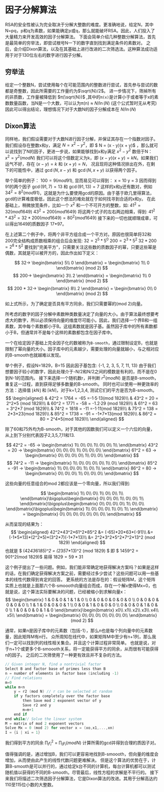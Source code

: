 # 因子分解算法

RSA的安全性被认为完全取决于分解大整数的难度。更准确地说，给定N，其中N=pq，p和q为素数，如果能确定p或q，那么就能破坏RSA。因此，人们投入了大量精力来开发高效的因子分解算法。
下面会简单介绍几种整数分解算法，首先是最简单的穷举法，即尝试根号N一下的数字直到找到满足条件的素数对。
之后，会介绍Dixon算法，以及在其基础上进行改进的二次筛选法。这种算法成功适用于对于130位左右的数字进行因子分解。

## 穷举法

给定一个整数N，尝试使用每个在可能范围内的整数进行尝试，首先参与尝试的数都是奇整数，因此所需要的工作量约为$\sqrt{N}/2$。
进一步情况下，筛掉所有的非质数，工作量被降低到 $π(\sqrt{N})$ ,其中的`π(x)`是计算小于或者等于x的素数数量函数，当N是一个大数，可以认为π(n) ≈ $N/\ln(N)$ (这个公式暂时无从考究)
因此可以得出结论，理想情况下对于大数N的因子分解成本在 $N/\ln(N)$

## Dixon算法

同样地，我们假设需要对于大数N进行因子分解，并保证其存在一个指数对因子。我们假设存在整数x和y，满足 $N = x^2 - y^2$，即 $ N = (x - y)(x + y)$ ，那么就可以说找到了N的因子，更进一步说，如果能够找到x和y满足 $x^2 - y^2$ 数倍于N：
$x^2 = y^2 (mod N)$
我们可以将这个倍数定义为k，即 $(x-y)(x+y) = kN$。如果我们运气不好，存在 $(x-y) = k$ 和 $(x+y) = N$， 况且现将这种情况排出在外，在剩下的可能性中，通过 $\gcd(N, x-y)$ 和 $\gcd(N, x+y)$ 以获得两个因子。

举个简单的例子：
$100 = 9 (mod 91)$, 显而易见可以得到：
x = 10
y = 3
因而得到91的两个因子 $\gcd(91, 7) = 13$ 和 $\gcd(91, 13) = 7$
这样的x和y还有数对，例如 $34^2 = 8^2 (mod 91)$，这就是为什么要使用gcd的原因。由于基于欧几里得算法，gcd的计算难度极低，因此这个想法的难处就在于如何找寻到合适的x和y。
在此基础上，稍微放宽条件，比如一个 $x^2$ 和一个不可开方的整数，如:
$41^2 = 32 (mod 1649)$
$43^2 = 200 (mod 1649)$
将这两个式子的左右两边相乘，得到:
$41^2 *43^2 = 32*200(mod 1649) = 80^2(mod 1649)$
接下来的一切也就顺理成章，可以得出1649的质数因子 17*97。

在上述第二个例子中，将两个非平方组合成一个平方对。原因也很简单将32和200完全结构成质数相乘的组合后会发现:
$32 = 2^5 *5^0$
$200 = 2^3* 5^2$
$32 *200 = 2^8* 5^2$
要找到"完美平方"，只需要关注这些数的质数因子的幂，只要这些幂是偶数，其就是可以被开方的，因此作出如下定义：

$$
32→
\begin{bmatrix}
5\\
0
\end{bmatrix} = \begin{bmatrix}
1\\
0
\end{bmatrix} (mod 2)
$$
$$
200→
\begin{bmatrix}
3\\
2
\end{bmatrix} = \begin{bmatrix}
1\\
0
\end{bmatrix} (mod 2)
$$
$$
200 * 32→
\begin{bmatrix}
8\\
2
\end{bmatrix} = \begin{bmatrix}
0\\
0
\end{bmatrix} (mod 2)
$$

如上式所示，为了确定是否具有平方同余，我们只需要幂的(mod 2)向量。

所考虑的数字的因子分解中素数种类数量决定了向量的大小。由于算法最终想要考虑大的数字，所以必须保持向量的维度尽可能小。因此，我们选择一个界B和一组素数，其中每个素数都小于B。这组素数就是因子基。虽然因子库中的所有素数都小于B，但通常并不是每个这样的素数都包含在因子库中。

一个在给定因子基础上完全因子化的数被称为`B-smooth`，通过限制设定B，也就是限制了幂向量的大小。因子库中的元素越少，需要处理的向量就越小，与之相对应的B-smooth也就越难以发现。

举个例子，假设N=1829，B=15
因此因子基包含: {-1, 2, 3, 5, 7, 11, 13}
由于我们想要因子较小的数字，因此处理介于-N/2和N/2之间的模数是有利的，而不是在0到N-1的范围内。
接下来选择一个随机数r，并判断 $r^2(mod N)$ 是否是B-smooth，重复这一过程，直到获得足够多数量的B-smooth。
同时也可以使用一种更效率的方法：选择值 $\lfloor kN \rfloor$ 和 $\lceil kN \rceil$，对于k=1,2,3,4, 测试它们的平方是否为B-smooth。
$$
\begin{aligned}
& 42^2 = 1764 = -65 =-1·5·13(mod 1829)\\
& 43^2 = 20   = 2^2*5 (mod 1829)\\
& 60^2 = 1771 = -58 = -1.2·29 (mod 1829)\\
& 61^2 = 63   = 3^2*7 (mod 1829)\\
& 74^2 = 1818 = -11 =-1·11(mod 1829)\\
& 75^2 = 138  = 2*3*23(mod 1829)\\
& 85^2 = 1738 = -91 = -1*7*13(mod 1829)\\
& 86^2 = 80   = 2^4*5(mod 1829)\\
\end{aligned}
$$

除了60和75外均为B-smooth，对于其他的因数我们可以定义一个六位的向量，从上到下分别代表因子2,3,5,7,11和13.

$$
42^2 = -65 →
\begin{bmatrix}
1\\
0\\
0\\
1\\
0\\
0\\
1\\
\end{bmatrix}
43^2 = 20 →
\begin{bmatrix}
0\\
0\\
0\\
1\\
0\\
0\\
0\\
\end{bmatrix}
61^2 = 63 →
\begin{bmatrix}
0\\
0\\
0\\
0\\
1\\
0\\
0\\
\end{bmatrix}
$$
$$
74^2 = -11 →
\begin{bmatrix}
1\\
0\\
0\\
0\\
0\\
1\\
0\\
\end{bmatrix}
85^2 = -91 →
\begin{bmatrix}
1\\
0\\
0\\
0\\
1\\
0\\
1\\
\end{bmatrix}
86^2 = 80 →
\begin{bmatrix}
0\\
0\\
0\\
1\\
0\\
0\\
0\\
\end{bmatrix}
$$

这些向量的任意组合的mod 2都应该是一个零向量，所以我们得到:

$$
\begin{bmatrix}
1\\
0\\
0\\
1\\
0\\
0\\
1\\
\end{bmatrix}\bigoplus\begin{bmatrix}
0\\
0\\
0\\
1\\
0\\
0\\
1\\
\end{bmatrix}\bigoplus\begin{bmatrix}
0\\
0\\
0\\
0\\
1\\
0\\
0\\
\end{bmatrix}\bigoplus\begin{bmatrix}
1\\
0\\
0\\
0\\
1\\
0\\
1\\
\end{bmatrix} = \begin{bmatrix}
0\\
0\\
0\\
0\\
0\\
0\\
0\\
\end{bmatrix}
$$

从而呈现的结果为：
$$
\begin{aligned}
42^2*43^2*61^2*85^2 &= (-65)*20*63*(-91)\\
&= (-1*5*13)*(2^2*5)*(3^2*7)(-1*7*13)\\
&= 2^2*3^2*5^2*7^2*13^2 (mod 1829)
\end{aligned}
$$
也就是
$ (42*43*61*85)^2 = (2*3*5*7*13)^2 (mod 1829) $
即
$ 1459^2 = 901^2(mod 1829)$
易得 $1829 = 59*31$

这个例子提出了一些问题。例如，我们能非常确定地获得解决方案吗？如果是这样的话，在我们确定获得解决方案之前，需要经过多少尝试？这些问题可以用一些基本的线性代数得到肯定的回答。
更系统的方法是存在的：假设矩阵M，这个矩阵实质上也就是上面那六个B-smoooth向量组合而成，存在一个解x使得Mx=0，也就是说，这个算法实际要解决的问题，已经被缩小到求解向量x：
$$
\begin{bmatrix}
1 & 0 & 0 & 1 & 1 & 0 \\
0 & 0 & 0 & 0 & 0 & 0 \\
0 & 0 & 0 & 0 & 0 & 0 \\
1 & 1 & 0 & 0 & 0 & 1 \\
0 & 0 & 1 & 0 & 0 & 0 \\
0 & 0 & 0 & 1 & 0 & 0 \\
1 & 0 & 0 & 0 & 1 & 0
\end{bmatrix}\begin{bmatrix}
x0\\
x1\\
x2\\
x3\\
x4\\
x5\\
\end{bmatrix} = \begin{bmatrix}
0\\
0\\
0\\
0\\
0\\
0\\
0\\
\end{bmatrix} (mod 2)
$$

通常，如果n是因子库中的元素数（包括-1），那么n也是每个列向量中的元素数量，因此矩阵M有n行。
众所周知在线代中，如果矩阵M中至少有n+1列，那么我们一定可以找到列的线性相关集合。并且这个计算过程非常简单。
也就是说，对于n+1个或更多个B-smoooth关系，将一定能获得平方的同余，从而很有可能获得n的因子。
之后的二次筛使用了一种更有效且并不复杂的方法。
```c
// Given integer N, find a nontrivial factor
Select B and factor base of primes less than B
n = number of elements in factor base (including -1)
// Find relations
m=0
while m<n
    y = r2 (mod N) // r can be selected at random
    if y factors completely over the factor base 
        then Save mod 2 exponent vector of y
        Save r2 and y
        m=m+1
    end if
end while// Solve the linear system
M = matrix of mod 2 exponent vectors
Solve Mx = 0 (mod 2) for vector x = (xo,x1,...,xn)
I = {i | xi = 1}
```

我们得到平方的同余 $\prod_{I}r_i^2$ = $\prod_{I}y_i (mod N)$
计算所需的gcd并得到合理的质因子对。

值得强调的是，通过增加B，我们可以更容易地找到B-smoooth，但向量的维度会增加，从而使由此产生的线性代数问题更难解决。
但是这个算法的优势在于，计算B-smooth是可以并行的，通过给定k台不同的计算机，每台计算机都可以测试随机值以获得的不同的B-smooth。尽管最后，线性方程的求解是不平行的。
接下来我们将描述二次筛选因子分解算法，它是Dixon算法的改进。其用于分解高达约110至115位小数的大整数。